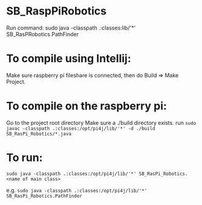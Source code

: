 # SB_RaspPiRobotics



Run command:
sudo java -classpath .:classes:lib/'*' SB_RasPRobotics.PathFinder

# To compile using Intellij:
 Make sure raspberry pi fileshare is connected, then do Build => Make Project.

# To compile on the raspberry pi:
Go to the project root directory
Make sure a ./build directory exists.
run ```sudo javac -classpath .:classes:/opt/pi4j/lib/'*' -d ./build SB_RasPi_Robotics/*.java```






# To run:
```sudo java -classpath .:classes:/opt/pi4j/lib/'*' SB_RasPi_Robotics.<name of main class>```

e.g.
```sudo java -classpath .:classes:/opt/pi4j/lib/'*' SB_RasPi_Robotics.PathFinder```



